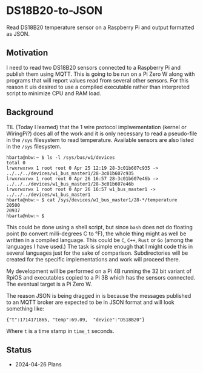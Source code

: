 # DS18B20-to-JSON

Read DS18B20 temperature sensor on a Raspberry Pi and output formatted as JSON.

## Motivation

I need to read two DS18B20 sensors connected to a Raspberry Pi and publish them using MQTT. This is going to be run on a Pi Zero W along with programs that will report values read from several other sensors. For this reason it uis desired to use a compiled executable rather than interpreted script to minimize CPU and RAM load.

## Background

TIL (Today I learned) that the 1 wire protocol implwementation (kernel or WiringPi?) does all of the work and it is only necessary to read a pseudo-file in the `/sys` filesystem to read temperature. Available sensors are also listed in the `/sys` filesystem.

```text
hbarta@nbw:~ $ ls -l /sys/bus/w1/devices
total 0
lrwxrwxrwx 1 root root 0 Apr 25 12:19 28-3c01b607c935 -> ../../../devices/w1_bus_master1/28-3c01b607c935
lrwxrwxrwx 1 root root 0 Apr 26 16:57 28-3c01b607e46b -> ../../../devices/w1_bus_master1/28-3c01b607e46b
lrwxrwxrwx 1 root root 0 Apr 26 16:57 w1_bus_master1 -> ../../../devices/w1_bus_master1
hbarta@nbw:~ $ cat /sys/devices/w1_bus_master1/28-*/temperature 
20500
20937
hbarta@nbw:~ $ 
```

This could be done using a shell script, but since `bash` does not do floating point (to convert milli-degrees C to °F), the whole thing might as well be written in a compiled language. This could be `C`, `C++`, `Rust` or `Go` (among the languages I have used.) The task is simple enough that I might code this in several languages just for the sake of comparison. Subdirectories will be created for the specific implementations and work will proceed there.

My development will be performed on a Pi 4B running the 32 bit variant of RpiOS and executables copied to a Pi 3B which has the sensors connected. The eventual target is a Pi Zero W.

The reason JSON is being dragged in is because the messages published to an MQTT broker are expected to be in JSON format and will look something like:

```text
{"t":1714171865, "temp":69.09,  "device":"DS18B20"}
```

Where `t` is a time stamp in `time_t` seconds.


## Status

* 2024-04-26 Plans
